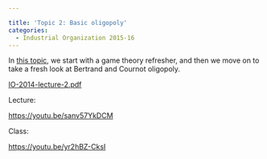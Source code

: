 ```yaml
---

title: 'Topic 2: Basic oligopoly'
categories:
  - Industrial Organization 2015-16
---
```

In <a href="https://www.tholden.org/wp-content/uploads/2014/10/IO-2014-lecture-2.pdf">this topic</a>, we start with a game theory refresher, and then we move on to take a fresh look at Bertrand and Cournot oligopoly.






<object data="https://www.tholden.org/wp-content/uploads/2014/10/IO-2014-lecture-2.pdf" type="application/pdf" width="100%" height="100%"><a href="https://www.tholden.org/wp-content/uploads/2014/10/IO-2014-lecture-2.pdf">IO-2014-lecture-2.pdf</a></object>






Lecture:

https://youtu.be/sanv57YkDCM

Class:

https://youtu.be/yr2hBZ-CksI